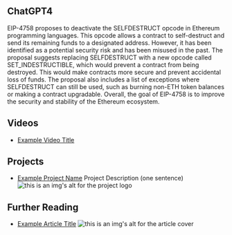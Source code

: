 ## ChatGPT4

EIP-4758 proposes to deactivate the SELFDESTRUCT opcode in Ethereum programming languages. This opcode allows a contract to self-destruct and send its remaining funds to a designated address. However, it has been identified as a potential security risk and has been misused in the past. The proposal suggests replacing SELFDESTRUCT with a new opcode called SET_INDESTRUCTIBLE, which would prevent a contract from being destroyed. This would make contracts more secure and prevent accidental loss of funds. The proposal also includes a list of exceptions where SELFDESTRUCT can still be used, such as burning non-ETH token balances or making a contract upgradable. Overall, the goal of EIP-4758 is to improve the security and stability of the Ethereum ecosystem.

## Videos

- [Example Video Title](https://www.youtube.com/watch?v=TDGq4aeevgY)

## Projects

- [Example Project Name](https://xxxx.xxx/xxxxx) Project Description (one sentence) ![this is an img's alt for the project logo](https://xxxx.xxx/project-logo.xxx)

## Further Reading

- [Example Article Title](https://xxxx.xxx/xxxxx) ![this is an img's alt for the article cover](https://xxxx.xxx/article-cover.xxx)
